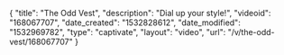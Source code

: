 {
    "title": "The Odd Vest",
    "description": "Dial up your style!",
    "videoid": "168067707",
    "date_created": "1532828612",
    "date_modified": "1532969782",
    "type": "captivate",
    "layout": "video",
    "url": "\/v\/the-odd-vest\/168067707"
}